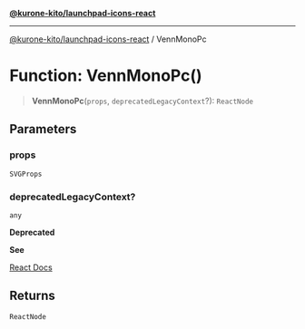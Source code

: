 [**@kurone-kito/launchpad-icons-react**](../README.md)

***

[@kurone-kito/launchpad-icons-react](../globals.md) / VennMonoPc

# Function: VennMonoPc()

> **VennMonoPc**(`props`, `deprecatedLegacyContext`?): `ReactNode`

## Parameters

### props

`SVGProps`

### deprecatedLegacyContext?

`any`

**Deprecated**

**See**

[React Docs](https://legacy.reactjs.org/docs/legacy-context.html#referencing-context-in-lifecycle-methods)

## Returns

`ReactNode`
